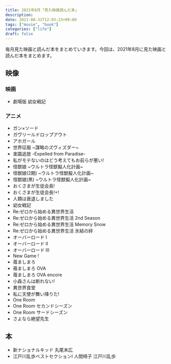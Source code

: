 ```yaml
---
title: 2021年8月「見た映画読んだ本」
description:
date: 2021-08-31T12:03:23+09:00
tags: ["movie", "book"]
categories: ["life"]
draft: false
---
```


毎月見た映画と読んだ本をまとめていきます。今回は、2021年8月に見た映画と読んだ本をまとめます。

## 映像

### 映画

* 劇場版 幼女戦記

### アニメ

* ガン×ソード
* ガヴリールドロップアウト
* アホガール
* 世界征服 ~謀略のズヴィズダー~
* 楽園追放 -Expelled from Paradise-
* 私がモテないのはどう考えてもお前らが悪い!
* 怪獣娘 ~ウルトラ怪獣擬人化計画~
* 怪獣娘(2期) ~ウルトラ怪獣擬人化計画~
* 怪獣娘(黒) ~ウルトラ怪獣擬人化計画~
* おくさまが生徒会長!
* おくさまが生徒会長!+!
* 人類は衰退しました
* 幼女戦記
* Re:ゼロから始める異世界生活
* Re:ゼロから始める異世界生活 2nd Season
* Re:ゼロから始める異世界生活 Memory Snow
* Re:ゼロから始める異世界生活 氷結の絆
* オーバーロード Ⅰ
* オーバーロード Ⅱ
* オーバーロード Ⅲ
* New Game !
* 苺ましまろ
* 苺ましまろ OVA
* 苺ましまろ OVA encore
* 小森さんは断れない!
* 異世界食堂
* 私に天使が舞い降りた!
* One Room
* One Room セカンドシーズン
* One Room サードシーズン
* さよなら絶望先生

## 本

* 新ナショナルキッド 丸尾末広
* 江戸川乱歩ベストセクションI 人間椅子 江戸川乱歩
